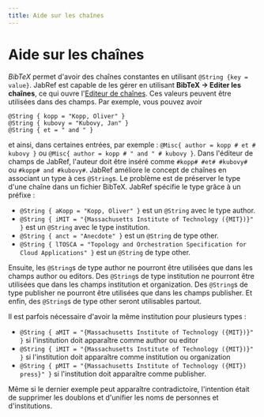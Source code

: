 ```yaml
---
title: Aide sur les chaînes
---
```


# Aide sur les chaînes

*BibTeX* permet d'avoir des chaînes constantes en utilisant `@String {key = value}`. JabRef est capable de les gérer en utilisant **BibTeX → Editer les chaînes**, ce qui ouvre l'[Editeur de chaînes](StringEditorHelp). Ces valeurs peuvent être utilisées dans des champs. Par exemple, vous pouvez avoir 

    @String { kopp = "Kopp, Oliver" }
    @String { kubovy = "Kubovy, Jan" }
    @String { et = " and " }

et ainsi, dans certaines entrées, par exemple : `@Misc{ author = kopp # et # kubovy }` ou `@Misc{ author = kopp # " and " # kubovy }`. Dans l'éditeur de champs de JabRef, l'auteur doit être inséré comme `#kopp# #et# #kubovy#` ou `#kopp# and #kubovy#`. JabRef améliore le concept de chaînes en associant un type à ces `@String`s. Le problème est de préserver le type d'une chaîne dans un fichier BibTeX. JabRef spécifie le type grâce à un préfixe :

-   `@String { aKopp = "Kopp, Oliver" }` est un `@String` avec le type author.
-   `@String { iMIT = "{Massachusetts Institute of Technology ({MIT})}" }` est un `@String` avec le type institution.
-   `@String { anct = "Anecdote" }` est un `@String` de type other.
-   `@String { lTOSCA = "Topology and Orchestration Specification for Cloud Applications" }` est un `@String` de type other.

Ensuite, les `@String`s de type author ne pourront être utilisées que dans les champs author ou editors. Des `@String`s de type institution ne pourront être utilisées que dans les champs institution et organization. Des `@String`s de type publisher ne pourront être utilisées que dans les champs publisher. Et enfin, des `@String`s de type other seront utilisables partout.

Il est parfois nécessaire d'avoir la même institution pour plusieurs types :

-   `@String { aMIT = "{Massachusetts Institute of Technology ({MIT})}" }` si l'institution doit apparaître comme author ou editor
-   `@String { iMIT = "{Massachusetts Institute of Technology ({MIT})}" }` si l'institution doit apparaître comme institution ou organization
-   `@String { pMIT = "{Massachusetts Institute of Technology ({MIT}) press}" }` si l'institution doit apparaître comme publisher.

Même si le dernier exemple peut apparaître contradictoire, l'intention était de supprimer les doublons et d'unifier les noms de personnes et d'institutions.
